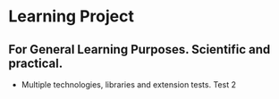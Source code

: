 # Learning Project

## For General Learning Purposes. Scientific and practical.

* Multiple technologies, libraries and extension tests. Test 2